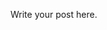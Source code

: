 <!--
.. title: Markdown version?
.. slug: markdown-version
.. date: 2019-09-07 23:49:38 UTC-04:00
.. tags: 
.. category: 
.. link: 
.. description: 
.. type: text
-->

Write your post here.
